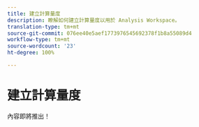 ```yaml
---
title: 建立計算量度
description: 瞭解如何建立計算量度以用於 Analysis Workspace。
translation-type: tm+mt
source-git-commit: 076ee40e5aef1773976545692378f1b8a55089d4
workflow-type: tm+mt
source-wordcount: '23'
ht-degree: 100%

---
```



# 建立計算量度

內容即將推出！

